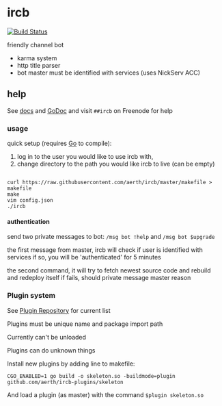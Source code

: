 # ircb

[![Build Status](https://travis-ci.org/aerth/ircb.svg?branch=master)](https://travis-ci.org/aerth/ircb)


friendly channel bot

  * karma system
  * http title parser
  * bot master must be identified with services (uses NickServ ACC)

## help

See [docs](https://aerth.github.io/ircb/) and [GoDoc](https://godoc.org/github.com/aerth/ircb/lib/ircb) and visit `##ircb` on Freenode for help

### usage

quick setup (requires [Go](https://golang.org) to compile):

1. log in to the user you would like to use ircb with,
2. change directory to the path you would like ircb to live (can be empty)

```

curl https://raw.githubusercontent.com/aerth/ircb/master/makefile > makefile
make
vim config.json
./ircb

```

#### authentication

send two private messages to bot: `/msg bot !help` and `/msg bot $upgrade`

the first message from master, ircb will check if user is identified with services
if so, you will be 'authenticated' for 5 minutes

the second command, it will try to fetch newest source code and rebuild and redeploy itself
if fails, should private message master reason

### Plugin system

See [Plugin Repository](https://github.com/aerth/ircb-plugins) for current list

Plugins must be unique name and package import path

Currently can't be unloaded

Plugins can do unknown things

Install new plugins by adding line to makefile:

```CGO_ENABLED=1 go build -o skeleton.so -buildmode=plugin github.com/aerth/ircb-plugins/skeleton```

And load a plugin (as master) with the command `$plugin skeleton.so`

